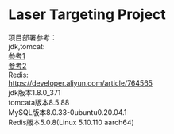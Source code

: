 # Laser Targeting Project
项目部署参考：<br>
jdk,tomcat:
<br>
[参考1](https://blog.csdn.net/fufuyfu/article/details/122904998#:~:text=%E6%89%8B%E6%8A%8A%E6%89%8B%E6%95%99%E4%BD%A0%E5%9C%A8Linux%E7%B3%BB%E7%BB%9F%E8%BF%9B%E8%A1%8C%E9%A1%B9%E7%9B%AE%E9%83%A8%E7%BD%B2%201%201%E3%80%81Linux%E5%AE%89%E8%A3%85jdk8%EF%BC%88%E6%88%96%E5%85%B6%E4%BB%96%E7%89%88%E6%9C%AC%EF%BC%89%201.1%20%E4%B8%8B%E8%BD%BDjdk8.0%20Oracle%E5%AE%98%E7%BD%91%EF%BC%9A%20https%3A%2F%2Fwww.oracle.com%2Fjava%2Ftechnologies%2Fdownloads%2F%23java8%20%E9%9C%80%E8%A6%81Oracle%E8%B4%A6%E6%88%B7%EF%BC%88%E7%99%BE%E5%BA%A6%E6%90%9C%E7%B4%A2Oracle%E8%B4%A6%E6%88%B7%EF%BC%8C%E5%AB%96%E4%B8%80%E4%B8%AA%E4%B8%8B%E8%BD%BD%E5%B0%B1ok%EF%BC%89,apache-tomcat-9.0.56.tar.gz%20...%203%203%E3%80%81Linux%E5%AE%89%E8%A3%85MySQL%20%E6%88%91%E7%9A%84%E9%A1%B9%E7%9B%AE%E4%BD%BF%E7%94%A8%E7%9A%84%E6%98%AFMySQL8.0%EF%BC%8C%E6%89%80%E4%BB%A5%E6%88%91%E5%AE%89%E8%A3%85MySQL8.0%203.1%20%E5%AE%89%E8%A3%85%E5%89%8D%E6%B8%85%E7%90%86%E5%B7%A5%E4%BD%9C%EF%BC%88%E5%8D%B8%E8%BD%BDmysql%EF%BC%89%20)
<br>
[参考2](https://www.cnblogs.com/xxkfz/p/14967705.html)
<br>
Redis:
<br>
https://developer.aliyun.com/article/764565
<br>
jdk版本1.8.0_371<br>
tomcata版本8.5.88<br>
MySQL版本8.0.33-0ubuntu0.20.04.1<br>
Redis版本5.0.8(Linux 5.10.110 aarch64)<br>
